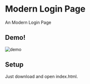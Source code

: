 # Modern Login Page 

An Modern Login Page

## Demo!
![demo](https://user-images.githubusercontent.com/89697654/198870412-6ecbec79-c36b-4108-998d-b7338cf69345.gif)

## Setup
Just download and open index.html.
